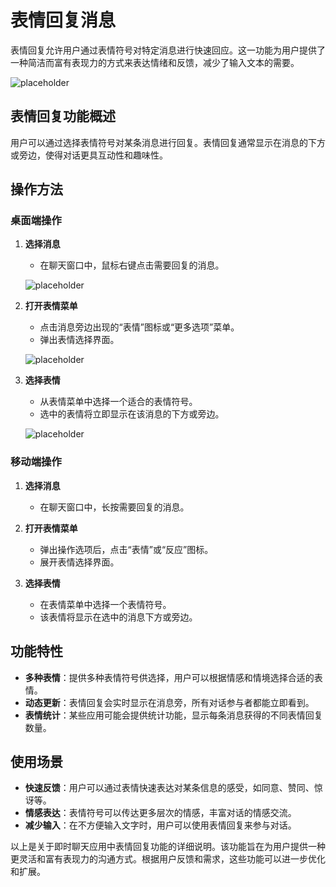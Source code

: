 # 表情回复消息

表情回复允许用户通过表情符号对特定消息进行快速回应。这一功能为用户提供了一种简洁而富有表现力的方式来表达情绪和反馈，减少了输入文本的需要。

![placeholder](/images/im_emoji_pic_5.png)

## 表情回复功能概述

用户可以通过选择表情符号对某条消息进行回复。表情回复通常显示在消息的下方或旁边，使得对话更具互动性和趣味性。

## 操作方法

### 桌面端操作

1. **选择消息**
   - 在聊天窗口中，鼠标右键点击需要回复的消息。

   ![placeholder](/images/im_emoji_pic_3.png)

2. **打开表情菜单**
   - 点击消息旁边出现的“表情”图标或“更多选项”菜单。
   - 弹出表情选择界面。

   ![placeholder](/images/im_emoji_pic_6.png)

3. **选择表情**
   - 从表情菜单中选择一个适合的表情符号。
   - 选中的表情将立即显示在该消息的下方或旁边。
   
   ![placeholder](/images/im_emoji_pic_1.png)

### 移动端操作

1. **选择消息**
   - 在聊天窗口中，长按需要回复的消息。

2. **打开表情菜单**
   - 弹出操作选项后，点击“表情”或“反应”图标。
   - 展开表情选择界面。

3. **选择表情**
   - 在表情菜单中选择一个表情符号。
   - 该表情将显示在选中的消息下方或旁边。

## 功能特性

- **多种表情**：提供多种表情符号供选择，用户可以根据情感和情境选择合适的表情。
- **动态更新**：表情回复会实时显示在消息旁，所有对话参与者都能立即看到。
- **表情统计**：某些应用可能会提供统计功能，显示每条消息获得的不同表情回复数量。

## 使用场景

- **快速反馈**：用户可以通过表情快速表达对某条信息的感受，如同意、赞同、惊讶等。
- **情感表达**：表情符号可以传达更多层次的情感，丰富对话的情感交流。
- **减少输入**：在不方便输入文字时，用户可以使用表情回复来参与对话。


以上是关于即时聊天应用中表情回复功能的详细说明。该功能旨在为用户提供一种更灵活和富有表现力的沟通方式。根据用户反馈和需求，这些功能可以进一步优化和扩展。